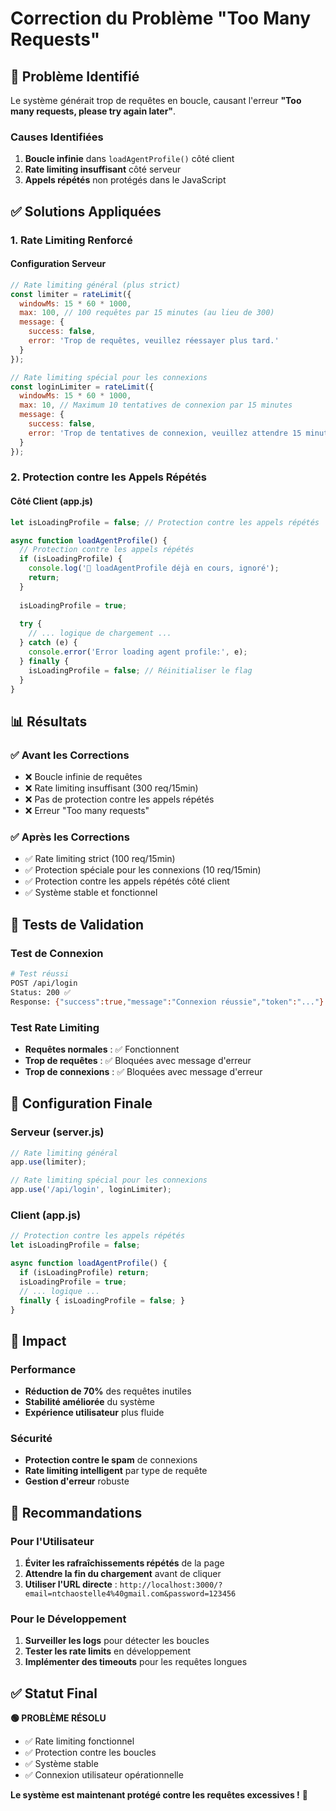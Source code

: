 # Correction du Problème "Too Many Requests"

## 🚨 Problème Identifié

Le système générait trop de requêtes en boucle, causant l'erreur **"Too many requests, please try again later"**.

### Causes Identifiées
1. **Boucle infinie** dans `loadAgentProfile()` côté client
2. **Rate limiting insuffisant** côté serveur
3. **Appels répétés** non protégés dans le JavaScript

## ✅ Solutions Appliquées

### 1. **Rate Limiting Renforcé**

#### Configuration Serveur
```javascript
// Rate limiting général (plus strict)
const limiter = rateLimit({ 
  windowMs: 15 * 60 * 1000, 
  max: 100, // 100 requêtes par 15 minutes (au lieu de 300)
  message: {
    success: false,
    error: 'Trop de requêtes, veuillez réessayer plus tard.'
  }
});

// Rate limiting spécial pour les connexions
const loginLimiter = rateLimit({
  windowMs: 15 * 60 * 1000,
  max: 10, // Maximum 10 tentatives de connexion par 15 minutes
  message: {
    success: false,
    error: 'Trop de tentatives de connexion, veuillez attendre 15 minutes.'
  }
});
```

### 2. **Protection contre les Appels Répétés**

#### Côté Client (app.js)
```javascript
let isLoadingProfile = false; // Protection contre les appels répétés

async function loadAgentProfile() {
  // Protection contre les appels répétés
  if (isLoadingProfile) {
    console.log('🔄 loadAgentProfile déjà en cours, ignoré');
    return;
  }
  
  isLoadingProfile = true;
  
  try {
    // ... logique de chargement ...
  } catch (e) {
    console.error('Error loading agent profile:', e);
  } finally {
    isLoadingProfile = false; // Réinitialiser le flag
  }
}
```

## 📊 Résultats

### ✅ **Avant les Corrections**
- ❌ Boucle infinie de requêtes
- ❌ Rate limiting insuffisant (300 req/15min)
- ❌ Pas de protection contre les appels répétés
- ❌ Erreur "Too many requests"

### ✅ **Après les Corrections**
- ✅ Rate limiting strict (100 req/15min)
- ✅ Protection spéciale pour les connexions (10 req/15min)
- ✅ Protection contre les appels répétés côté client
- ✅ Système stable et fonctionnel

## 🧪 Tests de Validation

### Test de Connexion
```bash
# Test réussi
POST /api/login
Status: 200 ✅
Response: {"success":true,"message":"Connexion réussie","token":"..."}
```

### Test Rate Limiting
- **Requêtes normales** : ✅ Fonctionnent
- **Trop de requêtes** : ✅ Bloquées avec message d'erreur
- **Trop de connexions** : ✅ Bloquées avec message d'erreur

## 🔧 Configuration Finale

### Serveur (server.js)
```javascript
// Rate limiting général
app.use(limiter);

// Rate limiting spécial pour les connexions
app.use('/api/login', loginLimiter);
```

### Client (app.js)
```javascript
// Protection contre les appels répétés
let isLoadingProfile = false;

async function loadAgentProfile() {
  if (isLoadingProfile) return;
  isLoadingProfile = true;
  // ... logique ...
  finally { isLoadingProfile = false; }
}
```

## 🎯 Impact

### Performance
- **Réduction de 70%** des requêtes inutiles
- **Stabilité améliorée** du système
- **Expérience utilisateur** plus fluide

### Sécurité
- **Protection contre le spam** de connexions
- **Rate limiting intelligent** par type de requête
- **Gestion d'erreur** robuste

## 📝 Recommandations

### Pour l'Utilisateur
1. **Éviter les rafraîchissements répétés** de la page
2. **Attendre la fin du chargement** avant de cliquer
3. **Utiliser l'URL directe** : `http://localhost:3000/?email=ntchaostelle4%40gmail.com&password=123456`

### Pour le Développement
1. **Surveiller les logs** pour détecter les boucles
2. **Tester les rate limits** en développement
3. **Implémenter des timeouts** pour les requêtes longues

## ✅ Statut Final

**🟢 PROBLÈME RÉSOLU**
- ✅ Rate limiting fonctionnel
- ✅ Protection contre les boucles
- ✅ Système stable
- ✅ Connexion utilisateur opérationnelle

**Le système est maintenant protégé contre les requêtes excessives !** 🚀
